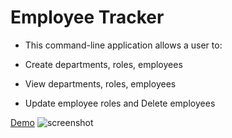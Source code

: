 # Employee Tracker

 * This command-line application allows a user to:
 
  * Create departments, roles, employees

  * View departments, roles, employees

  * Update employee roles and Delete employees

  [Demo](./assets/employeeTracker.gif)
  ![screenshot](https://github.com/goantonioUW/employeeTracker/blob/master/Assets/Screenschot.png)
